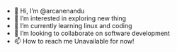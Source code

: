- 👋 Hi, I’m @arcanenandu
- 👀 I’m interested in exploring new thing
- 🌱 I’m currently learning linux and coding
- 💞️ I’m looking to collaborate on software development
- 📫 How to reach me Unavailable for now!
<!---
arcanenandu/arcanenandu is a ✨ special ✨ repository because its `README.md` (this file) appears on your GitHub profile.
You can click the Preview link to take a look at your changes.
--->
